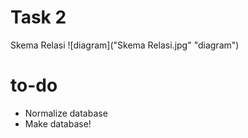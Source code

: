 # Task 2

Skema Relasi
![diagram]("Skema Relasi.jpg" "diagram")

# to-do

- Normalize database
- Make database!
